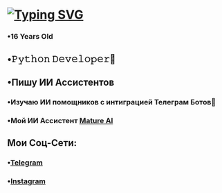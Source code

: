 # [![Typing SVG](https://readme-typing-svg.herokuapp.com?color=%2336BCF7&lines=Hello+I'm+Yerikov)](https://git.io/typing-svg)
 ### **•16 Years Old**
## •𝙿𝚢𝚝𝚑𝚘𝚗 𝙳𝚎𝚟𝚎𝚕𝚘𝚙𝚎𝚛🐍
## •Пишу ИИ Ассистентов  
### •Изучаю ИИ помощников с интиграцией Телеграм Ботов🤖
### •Мой ИИ Ассистент [**Mature AI**](\t.me\@mature_ai_bot)
## Мои Соц-Сети:
### •[Telegram](https://t.me/yerikoov)
### •[Instagram](https://instagram.com/yerikoov)
